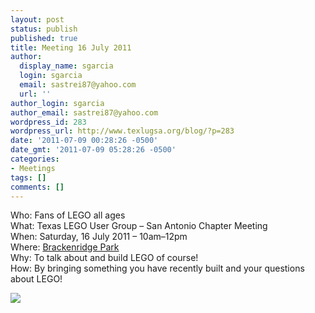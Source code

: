 ```yaml
---
layout: post
status: publish
published: true
title: Meeting 16 July 2011
author:
  display_name: sgarcia
  login: sgarcia
  email: sastrei87@yahoo.com
  url: ''
author_login: sgarcia
author_email: sastrei87@yahoo.com
wordpress_id: 283
wordpress_url: http://www.texlugsa.org/blog/?p=283
date: '2011-07-09 00:28:26 -0500'
date_gmt: '2011-07-09 05:28:26 -0500'
categories:
- Meetings
tags: []
comments: []
---
```

<p>Who: Fans of LEGO all ages<br />
What: Texas LEGO User Group &ndash; San Antonio Chapter Meeting<br />
When: Saturday, 16 July 2011 &ndash; 10am&ndash;12pm<br />
Where: <a href="http://maps.google.com/maps?saddr=Broadway+St&daddr=Brackenridge+Rd&hl=en&ll=29.460959,-98.468351&spn=0.005416,0.004367&sll=29.460931,-98.468061&sspn=0.005416,0.004367&geocode=FROMwQEd2oQh-g%3BFVCKwQEdlXch-g&mra=mift&mrsp=1&sz=18&t=h&z=18">Brackenridge Park</a><br />
Why: To talk about and build LEGO of course!<br />
How: By bringing something you have recently built and your questions about LEGO!</p>
<p><a target="_blank" href="https://www.google.com/calendar/event?action=TEMPLATE&tmeid=MzYybGdzMHVncTZoNjFzcHZyamo4bDZuMmdfMjAxMTA3MTZUMTUwMDAwWiBiNnY0bHI5djhkdXJzY3ZnajFxYzZvdGViZ0Bn&tmsrc=b6v4lr9v8durscvgj1qc6otebg%40group.calendar.google.com"><img border="0" src="http://www.google.com/calendar/images/ext/gc_button1_en.gif"/></a></p>
